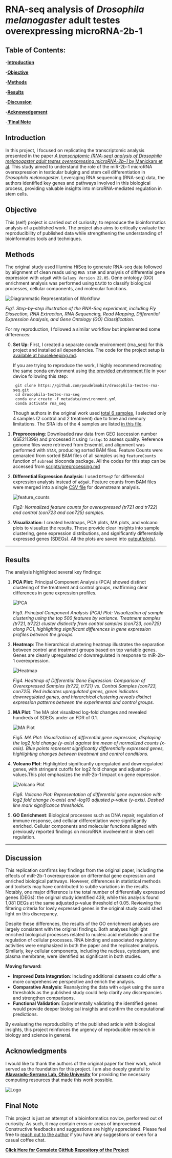 
# RNA-seq analysis of *Drosophila melanogaster* adult testes overexpressing microRNA-2b-1

## Table of Contents:
-[**Introduction**](#introduction)

-[**Objective**](#objective)

-[**Methods**](#methods)

-[**Results**](#results)

-[**Discussion**](#discussion)

-[**Acknowedgement**](#acknowledgment)

-[**'Final Note**](#final-note)


## Introduction

In this project, I focused on replicating the transcriptomic analysis presented in the paper [*A transcriptomic (RNA-seq) analysis of Drosophila melanogaster adult testes overexpressing microRNA-2b-1* by Manickam et al](https://doi.org/10.1016/j.dib.2022.108748). This study aimed to understand the role of the miR-2b-1 microRNA overexpression in testicular bulging and stem cell differentiation in *Drosophila melanogaster*. Leveraging RNA sequencing (RNA-seq) data, the authors identified key genes and pathways involved in this biological process, providing valuable insights into microRNA-mediated regulation in stem cells.

## Objective

This (self) project is carried out of curiosity, to reproduce the bioinformatics analysis of a published work. The project also aims to critically evaluate the reproducibility of published data while strengthening the understanding of bioinformatics tools and techniques.

## Methods

The original study used Illumina HiSeq to generate RNA-seq data followed by alignment of clean reads using `RNA STAR` and analysis of differential gene expression with `edgeR` with `Galaxy Version 22.05`. Gene ontology (GO) enrichment analysis was performed using `DAVID` to classify biological processes, cellular components, and molecular functions.

![Diagrammatic Representation of Workflow](metadata/image.png)

*Fig1. Step-by-step illustration of the RNA-Seq experiment, including Fly Dissection, RNA Extraction, RNA Sequencing, Read Mapping, Differential Expression Analysis, and Gene Ontology (GO) Classification.*

For my reproduction, I followed a similar workflow but implemented some differences:

0. **Set Up**: First, I created a separate conda environment (rna_seq) for this project and installed all dependencies. The code for the project setup is [available at housekeeping.md](scripts/housekeeping.md).

    If you are trying to reproduce the work, I highly recommend recreating the same conda environment using [the provided environment file](metadata/environment.yml) in your device following this step:

        git clone https://github.com/poudelmohit/drosophila-testes-rna-seq.git
        cd drosophila-testes-rna-seq
        conda env create -f metadata/environment.yml
        conda activate rna_seq
        
    Though authors in the original work used [total 6 samples](https://www.ncbi.nlm.nih.gov/Traces/study/?query_key=4&WebEnv=MCID_677a81b8e0f1d1140b4b7425&o=acc_s%3Aa), I selected only 4 samples (2 control and 2 treatment) due to time and memory limitations. The SRA ids of the 4 samples are listed [in this file](raw_data/SRR_Acc_List.txt).

1. **Preprocessing**: Downloaded raw data from GEO (accession number GSE211399) and processed it using `fastqc` to assess quality. Reference genome files were retrieved from Ensembl, and alignment was performed with `STAR`, producing sorted BAM files. Feature Counts were genarated from sorted BAM files of all samples using `featureCounts` function of `subread` bioconda package. All the codes for this step can be accessed from [scripts/preprocessing.md](scripts/preprocessing.md)


2. **Differential Expression Analysis**: I used `DESeq2` for differential expression analysis instead of `edgeR`. Feature counts from BAM files were merged into a single [CSV file](output/counts/merged_counts.csv) for downstream analysis. 

    ![feature_counts](output/plots/feature_counts.png)

    *Fig2: Normalized feature counts for overexpressed (tr721 and tr722) and control (con723 and con725) samples.*


3. **Visualization**: I created heatmaps, PCA plots, MA plots, and volcano plots to visualize the results. These provide clear insights into sample clustering, gene expression distributions, and significantly differentially expressed genes (SDEGs). All the plots are saved into [output/plots/](https://github.com/poudelmohit/drosophila-testes-rna-seq/tree/main/output/plots).

---

## Results

The analysis highlighted several key findings:

1. **PCA Plot**: Principal Component Analysis (PCA) showed distinct clustering of the treatment and control groups, reaffirming clear differences in gene expression profiles.

    ![PCA](output/plots/pca.png)

    *Fig3. Principal Component Analysis (PCA) Plot: Visualization of sample clustering using the top 500 features by variance. Treatment samples (tr721, tr722) cluster distinctly from control samples (con723, con725) along PC1, highlighting significant differences in gene expression profiles between the groups.*

2. **Heatmap**: The hierarchical clustering heatmap illustrates the separation between control and treatment groups based on top variable genes. Genes are clearly upregulated or downregulated in response to miR-2b-1 overexpression.

    ![Heatmap](output/plots/heatmap.png)

    *Fig4. Heatmap of Differential Gene Expression: Comparison of Overexpressed Samples (tr722, tr721) vs. Control Samples (con723, con725). Red indicates upregulated genes, green indicates downregulated genes, and hierarchical clustering reveals distinct expression patterns between the experimental and control groups.*

3. **MA Plot**: The MA plot visualized log-fold changes and revealed hundreds of SDEGs under an FDR of 0.1.

    ![MA Plot](output/plots/ma_plot.png)

    *Fig5. MA Plot: Visualization of differential gene expression, displaying the log2 fold change (y-axis) against the mean of normalized counts (x-axis). Blue points represent significantly differentially expressed genes, highlighting changes between treatment and control conditions.*

4. **Volcano Plot**: Highlighted significantly upregulated and downregulated genes, with stringent cutoffs for log2 fold change and adjusted p-values.This plot emphasizes the miR-2b-1 impact on gene expression.

    ![Volcano Plot](output/plots/volcano_plot.png)
    
    *Fig6. Volcano Plot: Representation of differential gene expression with log2 fold change (x-axis) and -log10 adjusted p-value (y-axis). Dashed line mark significance thresholds.*

5. **GO Enrichment**: Biological processes such as DNA repair, regulation of immune response, and cellular differentiation were significantly enriched. Cellular components and molecular functions aligned with previously reported findings on microRNA involvement in stem cell regulation.

---

## Discussion

This replication confirms key findings from the original paper, including the effects of miR-2b-1 overexpression on differential gene expression and enriched biological pathways. However, differences in statistical methods and toolsets may have contributed to subtle variations in the results. Notably, one major difference is the total number of differentially expressed genes (DEGs): the original study identified 439, while this analysis found 1,081 DEGs at the same adjusted p-value threshold of 0.05. Reviewing the filtering criteria for lowly expressed genes in the original study could shed light on this discrepancy.

Despite these differences, the results of the GO enrichment analyses are largely consistent with the original findings. Both analyses highlight enriched biological processes related to nucleic acid metabolism and the regulation of cellular processes. RNA binding and associated regulatory activities were emphasized in both the paper and the replicated analysis. Similarly, key cellular components, including the nucleus, cytoplasm, and plasma membrane, were identified as significant in both studies.

**Moving forward:**

- **Improved Data Integration**: Including additional datasets could offer a more comprehensive perspective and enrich the analysis.
- **Comparative Analysis**: Reanalyzing the data with `edgeR` using the same thresholds as the published study could help clarify any discrepancies and strengthen comparisons.
- **Functional Validation**: Experimentally validating the identified genes would provide deeper biological insights and confirm the computational predictions. 

By evaluating the reproducibility of the published article with biological insights, this project reinforces the urgency of reproducible research in biology and science in general.

## Acknowledgments

I would like to thank the authors of the original paper for their work, which served as the foundation for this project. I am also deeply grateful to [**Alavarado-Serrano Lab, Ohio Univesity**](https://alvarado-s.weebly.com) for providing the necessary computing resources that made this work possible.
    
![Logo](https://github.com/poudelmohit/portfolio/blob/main/assets/lablogo-small.png)

## Final Note

This project is just an attempt of a bioinformatics novice, performed out of curiosity. As such, it may contain erros or areas of improvement. Constructive feedbacks and suggestions are highly appreciated. Please feel free to [reach out to the author](https://poudelmohit.github.io/#contact) if you have any suggestions or even for a casual coffee chat.

[**Click Here for Complete GitHub Repository of the Project**](https://github.com/poudelmohit/drosophila-testes-rna-seq)
